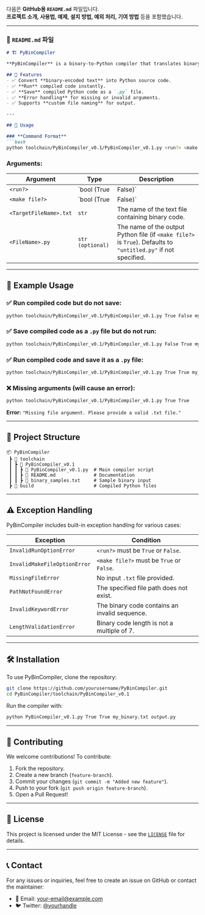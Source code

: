 다음은 **GitHub용 `README.md`** 파일입니다.  
**프로젝트 소개, 사용법, 예제, 설치 방법, 예외 처리, 기여 방법** 등을 포함했습니다.  

---

### **📌 `README.md` 파일**
```md
# 🏗️ PyBinCompiler

**PyBinCompiler** is a binary-to-Python compiler that translates binary-encoded text into executable Python scripts. It allows users to run compiled code directly or save it as a Python file.

## 📌 Features
- ✅ Convert **binary-encoded text** into Python source code.
- ✅ **Run** compiled code instantly.
- ✅ **Save** compiled Python code as a `.py` file.
- ✅ **Error handling** for missing or invalid arguments.
- ✅ Supports **custom file naming** for output.

---

## 🚀 Usage

### **Command Format**
```bash
python toolchain/PyBinCompiler_v0.1/PyBinCompiler_v0.1.py <run?> <make file?> <TargetFileName>.txt <FileName>.py
```

### **Arguments:**
| Argument | Type | Description |
|----------|------|-------------|
| `<run?>` | `bool (True | False)` | If `True`, executes the compiled code immediately. If `False`, the code is not executed. |
| `<make file?>` | `bool (True | False)` | If `True`, saves the compiled code as a `.py` file. If `False`, no file is created. |
| `<TargetFileName>.txt` | `str` | The name of the text file containing binary code. |
| `<FileName>.py` | `str (optional)` | The name of the output Python file (if `<make file?>` is `True`). Defaults to `"untitled.py"` if not specified. |

---

## 🔹 Example Usage

### ✅ Run compiled code but do not save:
```bash
python toolchain/PyBinCompiler_v0.1/PyBinCompiler_v0.1.py True False my_binary.txt
```

### ✅ Save compiled code as a `.py` file but do not run:
```bash
python toolchain/PyBinCompiler_v0.1/PyBinCompiler_v0.1.py False True my_binary.txt output.py
```

### ✅ Run compiled code and save it as a `.py` file:
```bash
python toolchain/PyBinCompiler_v0.1/PyBinCompiler_v0.1.py True True my_binary.txt output.py
```

### ❌ Missing arguments (will cause an error):
```bash
python toolchain/PyBinCompiler_v0.1/PyBinCompiler_v0.1.py True True
```
**Error:** `"Missing file argument. Please provide a valid .txt file."`

---

## 📂 Project Structure

```
📦 PyBinCompiler
 ┣ 📂 toolchain
 ┃ ┣ 📂 PyBinCompiler_v0.1
 ┃ ┃ ┣ 📜 PyBinCompiler_v0.1.py  # Main compiler script
 ┃ ┃ ┣ 📜 README.md              # Documentation
 ┃ ┃ ┣ 📜 binary_samples.txt     # Sample binary input
 ┣ 📂 build                      # Compiled Python files
```

---

## ⚠️ Exception Handling
PyBinCompiler includes built-in exception handling for various cases:

| Exception | Condition |
|-----------|-----------|
| `InvalidRunOptionError` | `<run?>` must be `True` or `False`. |
| `InvalidMakeFileOptionError` | `<make file?>` must be `True` or `False`. |
| `MissingFileError` | No input `.txt` file provided. |
| `PathNotFoundError` | The specified file path does not exist. |
| `InvalidKeywordError` | The binary code contains an invalid sequence. |
| `LengthValidationError` | Binary code length is not a multiple of 7. |

---

## 🛠 Installation
To use PyBinCompiler, clone the repository:
```bash
git clone https://github.com/yourusername/PyBinCompiler.git
cd PyBinCompiler/toolchain/PyBinCompiler_v0.1
```

Run the compiler with:
```bash
python PyBinCompiler_v0.1.py True True my_binary.txt output.py
```

---

## 🤝 Contributing
We welcome contributions! To contribute:
1. Fork the repository.
2. Create a new branch (`feature-branch`).
3. Commit your changes (`git commit -m "Added new feature"`).
4. Push to your fork (`git push origin feature-branch`).
5. Open a Pull Request!

---

## 📜 License
This project is licensed under the MIT License - see the [`LICENSE`](LICENSE) file for details.

---

## 📞 Contact
For any issues or inquiries, feel free to create an issue on GitHub or contact the maintainer:
- 📧 Email: your-email@example.com
- 🐦 Twitter: [@yourhandle](https://twitter.com/yourhandle)
```